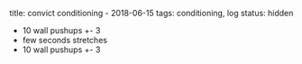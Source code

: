 title: convict conditioning - 2018-06-15
tags: conditioning, log
status: hidden

- 10 wall pushups +- 3
- few seconds stretches
- 10 wall pushups +- 3
